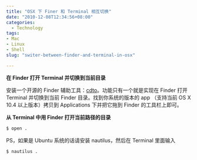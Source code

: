 ```yaml
---
title: "OSX 下 Finer 和 Terminal 相互切换"
date: "2010-12-08T12:34:56+08:00"
categories:
  - Technology
tags:
- Mac
- Linux
- Shell
slug: "switer-between-finder-and-terminal-in-osx"

---
```


**在 Finder 打开 Terminal 并切换到当前目录**

安装一个开源的 Finder 辅助工具：[cdto](http://code.google.com/p/cdto/)。功能只有一个就是实现在 Finder 打开 Terminal 并切换到当前 Finder 目录。找到你系统的版本的 app （支持当前 OS X 10.4 以上版本）拷贝到 Applications 下并把它拖到 Finder 的工具栏上即可。

**从 Terminal 中用 Finder 打开当前路径的目录**

```bash
$ open .
```

PS，如果是 Ubuntu 系统的话请安装 nautilus，然后在 Terminal 里面输入

```bash
$ nautilus .
```

